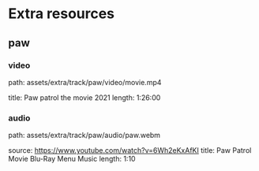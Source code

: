 # Extra resources

## paw

### video

path: assets/extra/track/paw/video/movie.mp4

title: Paw patrol the movie 2021
length: 1:26:00

### audio

path: assets/extra/track/paw/audio/paw.webm

source: https://www.youtube.com/watch?v=6Wh2eKxAfKI
title: Paw Patrol Movie Blu-Ray Menu Music
length: 1:10
